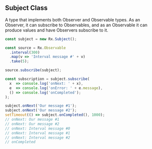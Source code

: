 ## Subject Class

A type that implements both Observer and Observable types. As an Observer, it can subscribe to Observables, and as an Observable it can produce values and have Observers subscribe to it.

```javascript
const subject = new Rx.Subject();

const source = Rx.Observable
  .interval(300)
  .map(v => 'Interval message #' + v)
  .take(5);

source.subscribe(subject);

const subscription = subject.subscribe(
  x  => console.log('onNext: ' + x),
  e  => console.log('onError: ' + e.message), 
  () => console.log('onCompleted');
);

subject.onNext('Our message #1');
subject.onNext('Our message #2');
setTimeout(() => subject.onCompleted(), 1000);
// onNext: Our message #1 
// onNext: Our message #2 
// onNext: Interval message #0 
// onNext: Interval message #1 
// onNext: Interval message #2 
// onCompleted
```